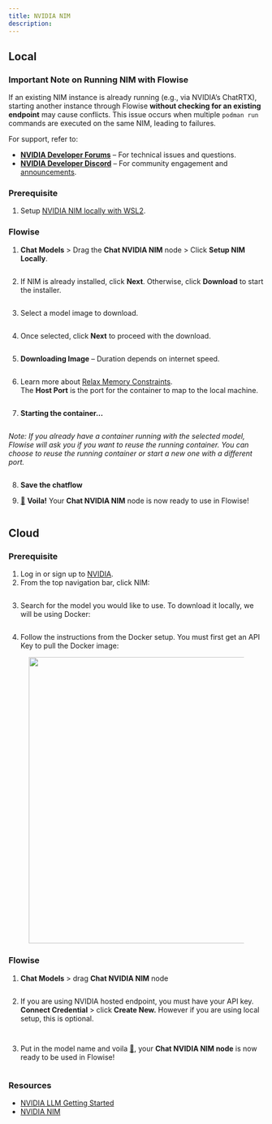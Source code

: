 ```yaml
---
title: NVIDIA NIM
description:
---
```



## Local

### Important Note on Running NIM with Flowise

If an existing NIM instance is already running (e.g., via NVIDIA’s ChatRTX), starting another instance through Flowise **without checking for an existing endpoint** may cause conflicts. This issue occurs when multiple `podman run` commands are executed on the same NIM, leading to failures.

For support, refer to:

- **[NVIDIA Developer Forums](https://forums.developer.nvidia.com/)** – For technical issues and questions.
- **[NVIDIA Developer Discord](https://discord.gg/nvidiadeveloper)** – For community engagement and [announcements](https://discord.com/channels/1019361803752456192/1340013505834647572).

### Prerequisite

1. Setup [NVIDIA NIM locally with WSL2](https://docs.nvidia.com/nim/wsl2/1.0.0/getting-started.html).

### Flowise

1. **Chat Models** > Drag the **Chat NVIDIA NIM** node > Click **Setup NIM Locally**.

<figure><img src="/assets/nvidia-nim-local-1.png" alt=""><figcaption></figcaption></figure>

2. If NIM is already installed, click **Next**. Otherwise, click **Download** to start the installer.

<figure><img src="/assets/nvidia-nim-local-2.png" alt=""><figcaption></figcaption></figure>

3. Select a model image to download.

<figure><img src="/assets/nvidia-nim-local-3.png" alt=""><figcaption></figcaption></figure>

4. Once selected, click **Next** to proceed with the download.

<figure><img src="/assets/nvidia-nim-local-4.png" alt=""><figcaption></figcaption></figure>

5. **Downloading Image** – Duration depends on internet speed.

<figure><img src="/assets/nvidia-nim-local-5.png" alt=""><figcaption></figcaption></figure>

6. Learn more about [Relax Memory Constraints](https://docs.nvidia.com/nim/large-language-models/1.7.0/configuration.html#environment-variables).  
   The **Host Port** is the port for the container to map to the local machine.

<figure><img src="/assets/nvidia-nim-local-6.png" alt=""><figcaption></figcaption></figure>

7. **Starting the container...**

<figure><img src="/assets/nvidia-nim-local-7.png" alt=""><figcaption></figcaption></figure>

_Note: If you already have a container running with the selected model, Flowise will ask you if you want to reuse the running container. You can choose to reuse the running container or start a new one with a different port._

<figure><img src="/assets/nvidia-nim-container-exists.png" alt=""><figcaption></figcaption></figure>

8. **Save the chatflow**

9. [🎉](https://emojipedia.org/party-popper/) **Voila!** Your **Chat NVIDIA NIM** node is now ready to use in Flowise!

<figure><img src="/assets/nvidia-nim-local-8.png" alt=""><figcaption></figcaption></figure>

## Cloud

### Prerequisite

1. Log in or sign up to [NVIDIA](https://build.nvidia.com/).
2. From the top navigation bar, click NIM:

<figure><img src="/assets/image (247).png" alt=""><figcaption></figcaption></figure>

3. Search for the model you would like to use. To download it locally, we will be using Docker:

<figure><img src="/assets/image (248).png" alt=""><figcaption></figcaption></figure>

4. Follow the instructions from the Docker setup. You must first get an API Key to pull the Docker image:

<figure><img src="/assets/image (249).png" alt="" width="563"><figcaption></figcaption></figure>

### Flowise

1. **Chat Models** > drag **Chat NVIDIA NIM** node

<figure><img src="/assets/image (250).png" alt=""><figcaption></figcaption></figure>

2. If you are using NVIDIA hosted endpoint, you must have your API key. **Connect Credential** > click **Create New.** However if you are using local setup, this is optional.

<div align="left"><figure><img src="/assets/image (251).png" alt=""><figcaption></figcaption></figure> <figure><img src="/assets/Screenshot 2024-12-23 180712.png" alt=""><figcaption></figcaption></figure></div>

3. Put in the model name and voila [🎉](https://emojipedia.org/party-popper/), your **Chat NVIDIA NIM node** is now ready to be used in Flowise!

<figure><img src="/assets/image (252).png" alt=""><figcaption></figcaption></figure>

### Resources

- [NVIDIA LLM Getting Started](https://docs.nvidia.com/nim/large-language-models/latest/getting-started.html)
- [NVIDIA NIM](https://build.nvidia.com/microsoft/phi-3-mini-4k?snippet_tab=Docker)
